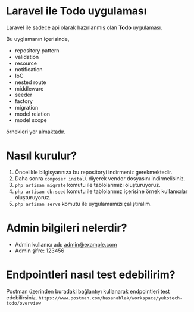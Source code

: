# Laravel ile Todo uygulaması
Laravel ile sadece api olarak hazırlanmış olan **Todo** uygulaması.

Bu uyglamanın içerisinde,
* repository pattern
* validation
* resource
* notification
* IoC
* nested route
* middleware
* seeder
* factory
* migration
* model relation
* model scope

örnekleri yer almaktadır.


# Nasıl kurulur?
1) Öncelikle bilgisyarınıza bu repositoryi indirmeniz gerekmektedir.
2) Daha sonra `composer install` diyerek vendor dosyasını indirmelisiniz.
3) `php artisan migrate` komutu ile tablolarımızı oluşturuyoruz.
4) `php artisan db:seed` komutu ile tablolarımız içerisine örnek kullanıcılar oluşturuyoruz.
5) `php artisan serve` komutu ile uygulamamızı çalıştıralım.


# Admin bilgileri nelerdir?

* Admin kullanıcı adı: admin@example.com
* Admin şifre: 123456

# Endpointleri nasıl test edebilirim?

Postman üzerinden buradaki bağlantıyı kullanarak endpointleri test edebilirsiniz.
`https://www.postman.com/hasanablak/workspace/yukotech-todo/overview`
